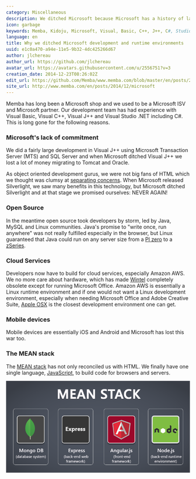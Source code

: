 ```yaml
---
category: Miscellaneous
description: We ditched Microsoft because Microsoft has a history of lacking commitment to its tools and open source, especially nodeJS, took developers by storm.
icon: garbage
keywords: Memba, Kidoju, Microsoft, Visual, Basic, C++, J++, C#, Studio, Silverlight, Java, MTS, SQL, MySQL, Oracle, open source, cloud, Amazon, AWS, Apple, iOS, Android, JavaScript, nodeJS, MEAN
language: en
title: Why we ditched Microsoft development and runtime environments
uuid: e1c0a470-a94e-11e5-9b32-4dc425266d67
author: jlchereau
author_url: https://github.com/jlchereau
avatar_url: https://avatars.githubusercontent.com/u/2556751?v=3
creation_date: 2014-12-23T08:26:02Z
edit_url: https://github.com/Memba/www.memba.com/blob/master/en/posts/2014/microsoft.md
site_url: http://www.memba.com/en/posts/2014/12/microsoft
---
```

Memba has long been a Microsoft shop and we used to be a Microsoft ISV and Microsoft partner. 
Our development team has had experience with Visual Basic, Visual C++, Visual J++ and Visual Studio .NET including C#.
This is long gone for the following reasons.

### Microsoft's lack of commitment

We did a fairly large development in Visual J++ using Microsoft Transaction Server (MTS) and SQL Server and when Microsoft ditched Visual J++
we lost a lot of money migrating to Tomcat and Oracle.

As object oriented development gurus, we were not big fans of HTML which we thought was clumsy at [separating concerns](https://en.wikipedia.org/wiki/Separation_of_concerns).
When Microsoft released Silverlight, we saw many benefits in this technology, but Microsoft ditched Silverlight and at that stage we promised ourselves: NEVER AGAIN!

### Open Source

In the meantime open source took developers by storm, led by Java, MySQL and Linux communities. Java's promise to "write once, run anywhere" was not really fulfilled especially in the browser,
but Linux guaranteed that Java could run on any server size from a [PI zero](https://en.wikipedia.org/wiki/Raspberry_Pi) to a [zSeries](https://en.wikipedia.org/wiki/IBM_System_z). 

### Cloud Services

Developers now have to build for cloud services, especially Amazon AWS. We no more care about hardware, which has made [Wintel](https://en.wikipedia.org/wiki/Wintel) completely obsolete
except for running Microsoft Office. Amazon AWS is essentially a Linux runtime environment and if one would not want a Linux development environment, especially when needing Microsoft Office
and Adobe Creative Suite, [Apple OSX](http://www.apple.com/uk/osx/) is the closest development environment one can get. 
 
### Mobile devices

Mobile devices are essentially iOS and Android and Microsoft has lost this war too.

### The MEAN stack

The [MEAN stack](https://en.wikipedia.org/wiki/MEAN_(software_bundle)) has not only reconciled us with HTML.
We finally have one single language, [JavaScript](https://en.wikipedia.org/wiki/JavaScript), to build code for browsers and servers.

![nodeJS Logo](https://raw.githubusercontent.com/Memba/www.memba.com/master/en/posts/2014/microsoft.png)